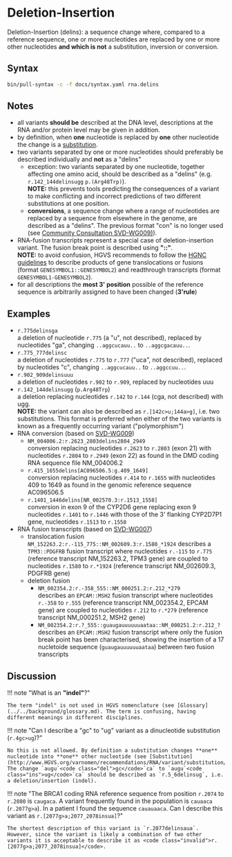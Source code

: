 # Deletion-Insertion

<!-- ## Definition -->

Deletion-Insertion (delins): a sequence change where, compared to a reference sequence, one or more nucleotides are replaced by one or more other nucleotides **and which is not** a substitution, inversion or conversion.

## Syntax

```sh exec="true"
bin/pull-syntax -c -f docs/syntax.yaml rna.delins
```

## Notes

- all variants **should be** described at the DNA level, descriptions at the RNA and/or protein level may be given in addition.
- by definition, when **one** nucleotide is replaced by **one** other nucleotide the change is a [substitution](substitution.md).
- two variants separated by one or more nucleotides should preferably be described individually and **not** as a "delins"
    - exception: two variants separated by one nucleotide, together affecting one amino acid, should be described as a "delins" (e.g. `r.142_144delinsugg` `p.(Arg48Trp)`).<br>
      **NOTE:** this prevents tools predicting the consequences of a variant to make conflicting and incorrect predictions of two different substitutions at one position.
    - **conversions**, a sequence change where a range of nucleotides are replaced by a sequence from elsewhere in the genome, are described as a "delins". The previous format "con" is no longer used (see [Community Consultation SVD-WG009)](../../consultation/SVD-WG009.md)).
- RNA-fusion transcripts represent a special case of deletion-insertion variant. The fusion break point is described using **"::"**.<br>
  **NOTE:** to avoid confusion, HGVS recommends to follow the [HGNC guidelines](https://www.genenames.org/about/guidelines/) to describe products of gene translocations or fusions (format `GENESYMBOL1::GENESYMBOL2`) and readthrough transcripts (format `GENESYMBOL1-GENESYMBOL2`).
- for all descriptions the **most 3' position** possible of the reference sequence is arbitrarily assigned to have been changed (**3'rule**)

## Examples

- `r.775delinsga`<br>
  a deletion of nucleotide `r.775` (a "u", not described), replaced by nucleotides "ga", changing `..aggc`<code class="del">u</code>`cauu..` to `..aggc`<code class="ins">ga</code>`cauu..`.
- `r.775_777delinsc`<br>
  a deletion of nucleotides `r.775` to `r.777` ("uca", not described), replaced by nucleotides "c", changing `..aggc`<code class="del">uca</code>`uu..` to `..aggc`<code class="ins">c</code>`uu..`.
- `r.902_909delinsuuu`<br>
  a deletion of nucleotides `r.902` to `r.909`, replaced by nucleotides uuu
- `r.142_144delinsugg` (`p.Arg48Trp`)<br>
  a deletion replacing nucleotides `r.142` to `r.144` (cga, not described) with ugg.<br>
  **NOTE:** the variant can also be described as `r.[142c>u;144a>g]`, i.e. two substitutions. This format is preferred when either of the two variants is known as a frequently occurring variant ("polymorphism")
- RNA conversion (based on [SVD-WG009](../../consultation/SVD-WG009.md))
    - `NM_004006.2:r.2623_2803delins2804_2949`<br>
      conversion replacing nucleotides `r.2623` to `r.2803` (exon 21) with nucleotides `r.2804` to `r.2949` (exon 22) as found in the DMD coding RNA sequence file NM_004006.2
    - `r.415_1655delins[AC096506.5:g.409_1649]`<br>
      conversion replacing nucleotides `r.414` to `r.1655` with nucleotides 409 to 1649 as found in the genomic reference sequence AC096506.5
    - `r.1401_1446delins[NR_002570.3:r.1513_1558]`<br>
      conversion in exon 9 of the CYP2D6 gene replacing exon 9 nucleotides `r.1401` to `r.1446` with those of the 3' flanking CYP2D7P1 gene, nucleotides `r.1513` to `r.1558`
- RNA fusion transcripts (based on [SVD-WG007](../../consultation/SVD-WG007.md))
    - translocation fusion<br>
      `NM_152263.2:r.-115_775::NM_002609.3:r.1580_*1924` describes a `TPM3::PDGFRB` fusion transcript where nucleotides `r.-115` to `r.775` (reference transcript NM_152263.2, TPM3 gene) are coupled to nucleotides `r.1580` to `r.*1924` (reference transcript NM_002609.3, PDGFRB gene)
    - deletion fusion
        - `NM_002354.2:r.-358_555::NM_000251.2:r.212_*279`<br>
          describes an `EPCAM::MSH2` fusion transcript where nucleotides `r.-358` to `r.555` (reference transcript NM_002354.2, EPCAM gene) are coupled to nucleotides `r.212` to `r.*279` (reference transcript NM_000251.2, MSH2 gene)
        - `NM_002354.2:r.?_555::guaugauuuuuuaataa::NM_000251.2:r.212_?`<br>
          describes an `EPCAM::MSH2` fusion transcript where only the fusion break point has been characterised, showing the insertion of a 17 nucletoide sequence (`guaugauuuuuuaataa`) between two fusion transcripts

## Discussion

!!! note "What is an **"indel"**?"

    The term "indel" is not used in HGVS nomenclature (see [Glossary](../../background/glossary.md). The term is confusing, having different meanings in different disciplines.

!!! note "Can I describe a "gc" to "ug" variant as a dinucleotide substitution (<code class="invalid">r.4gc>ug</code>)?"

    No this is not allowed. By definition a substitution changes **one** nucleotide into **one** other nucleotide (see [Substitution](http://www.HGVS.org/varnomen/recommendations/RNA/variant/substitution/)). The change `augu`<code class="del">gc</code>`ca` to `augu`<code class="ins">ug</code>`ca` should be described as `r.5_6delinsug`, i.e. a deletion/insertion (indel).

!!! note "The BRCA1 coding RNA reference sequence from position `r.2074` to `r.2080` is `caugaca`. A variant frequently found in the population is `cau`<code class="sub">a</code>`aca` (`r.2077g>a`). In a patient I found the sequence `cau`<code class="sub">a</code><code class="ins">ua</code>`aca`. Can I describe this variant as <code class="invalid">r.[2077g>a;2077_2078insua]</code>?"

    The shortest description of this variant is `r.2077delinsaua`. However, since the variant is likely a combination of two other variants it is acceptable to describe it as <code class="invalid">r.[2077g>a;2077_2078insua]</code>.
